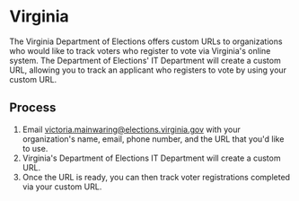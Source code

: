 # Virginia

The Virginia Department of Elections offers custom URLs to organizations
who would like to track voters who register to vote via Virginia's online system. 
The Department of Elections' IT Department will create a custom URL,
allowing you to track an applicant who registers to vote by using your custom URL.

## Process

1. Email victoria.mainwaring@elections.virginia.gov with your organization's name, email, phone number, and the URL that you'd like to use.
2. Virginia's Department of Elections IT Department will create a custom URL.
3. Once the URL is ready, you can then track voter registrations completed via your custom URL.
